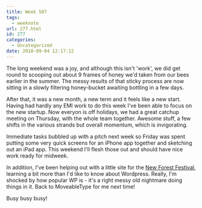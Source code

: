 ```yaml
---
title: Week 507
tags:
  - weeknote
url: 277.html
id: 277
categories:
  - Uncategorized
date: 2010-09-04 12:17:12
---
```


The long weekend was a joy, and although this isn't 'work', we did get round to scooping out about 9 frames of honey we'd taken from our bees earlier in the summer. The messy results of that sticky process are now sitting in a slowly filtering honey-bucket awaiting bottling in a few days.

After that, it was a new month, a new term and it feels like a new start. Having had hardly any EMI work to do this week I've been able to focus on the new startup. Now everyon is off holidays, we had a great catchup meeting on Thursday, with the whole team together. Awesome stuff, a few shifts in the various strands but overall momentum, which is invigorating.

Immediate tasks bubbled up with a pitch next week so Friday was spent putting some very quick screens for an iPhone app together and sketching out an iPad app. This weekend I'll flesh those out and should have nice work ready for midweek.

In addition, I've been helping out with a little site for the [New Forest Festival](http://newforestfestival.com), learning a bit more than I'd like to know about Wordpress. Really, I'm shocked by how popular WP is - it's a right messy old nightmare doing things in it. Back to MoveableType for me next time!

Busy busy busy!